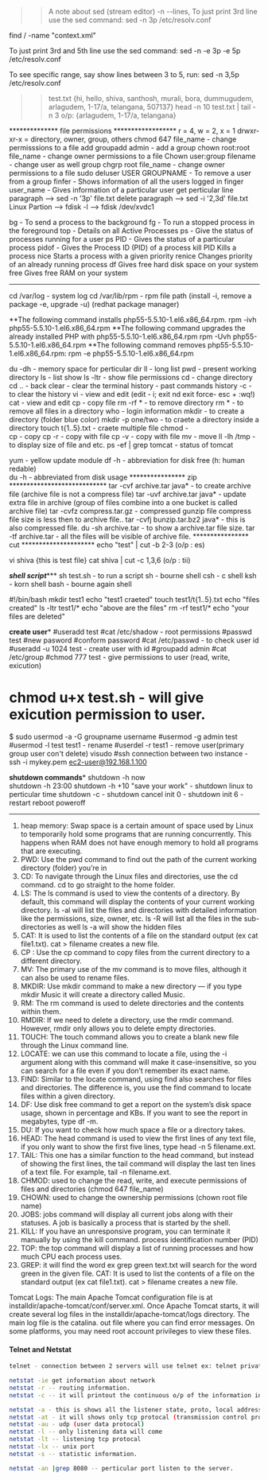 >> A note about sed (stream editor) -n --lines, 
   To just print 3rd line use the sed command:
   sed -n 3p /etc/resolv.conf

   find / -name "context.xml"

   To just print 3rd and 5th line use the sed command:
   sed -n -e 3p -e 5p /etc/resolv.conf

   To see specific range, say show lines between 3 to 5, run:
   sed -n 3,5p /etc/resolv.conf

>> test.txt {hi, hello, shiva, santhosh, murali, bora, dummugudem, arlagudem, 1-17/a, telangana, 507137}
>> head -n 10 test.txt | tail -n 3
   o/p: {arlagudem, 1-17/a, telangana}

************** file permissions ******************
r = 4, w = 2, x = 1
drwxr-xr-x  = directory, owner, group, others
chmod 647 file_name        -  change permisssions to a file
add groupadd admin         -  add a group
chown root:root file_name  -  change owner permissions to a file
Chown user:group filename  -  change user as well group 
chgrp root file_name        -  change owner permissions to a file 
sudo deluser USER GROUPNAME - To remove a user from a group
finfer    -  Shows information of all the users logged in
finger user_name - Gives information of a particular user
get perticular line paragraph --> sed -n '3p' file.txt
delete paragraph --> sed -i '2,3d' file.txt
Linux Partion --> fdisk -l --> fdisk /dev/xvdc1

bg -	To send a process to the background
fg -	To run a stopped process in the foreground
top -	Details on all Active Processes
ps -	Give the status of processes running for a user
ps PID - Gives the status of a particular process
pidof -	Gives the Process ID (PID) of a process
kill PID	Kills a process
nice	Starts a process with a given priority
renice	Changes priority of an already running process
df	Gives free hard disk space on your system
free	Gives free RAM on your system

************************************************** 
cd /var/log        -   system log
cd /var/lib/rpm    -   rpm file path (install -i, remove a package -e, upgrade -u) (redhat package manager)

**The following command installs php55-5.5.10-1.el6.x86_64.rpm.
rpm -ivh php55-5.5.10-1.el6.x86_64.rpm
**The following command upgrades the already installed PHP with php55-5.5.10-1.el6.x86_64.rpm
rpm -Uvh php55-5.5.10-1.el6.x86_64.rpm
**The following command removes php55-5.5.10-1.el6.x86_64.rpm:
rpm -e php55-5.5.10-1.el6.x86_64.rpm

du -dh             -   memory space for perticular dir
ll                 -   long list
pwd                -   present working directory
ls                 -   list show
ls -ltr            -   show file permissions
cd                 -   change directory
cd ..              -   back
clear              -   clear the terminal
history            -   past commands
history -c         -   to clear the history
vi                 -   view and edit (edit - i; exit nd exit force- esc + :wq!)
cat                -   view and edit
cp                 -   copy file
rm -rf *           -   to remove directory 
rm *               -   to remove all files in a directory
who                -   login information
mkdir              -   to create a directory (folder blue color)
mkdir -p one/two   -   to craete a directory inside a directory
touch t{1..5}.txt  -   craete multiple file
chmod              -   
cp                 -   copy
cp -r              -   copy with file
cp -v              -   copy with file
mv                 -   move
ll -lh /tmp        -   to display size of file and etc.
ps -ef | grep tomcat -  status of tomcat 

yum                - yellow update module
df -h              - abbreviation for disk free (h: human redable)  
du -h              - abbreviated from disk usage
**************** zip ****************************
tar -cvf archive.tar java*       -     to create archive file (archive file is not a compress file)
tar -uvf archive.tar java*       -     update extra file in archive (group of files combine into a one bucket is called archive file)
tar -cvfz compress.tar.gz        -     compressed gunzip file
compress file size is less then to archive file..
tar -cvfj bunzip.tar.bz2 java*   -     this is also compressed file.
du -sh archive.tar               -   to show a archive.tar file size.
tar -tf archive.tar              -   all the files will be visible of archive file.
**************** cut *********************
echo "test" | cut -b 2-3 (o/p : es)

vi shiva {this is test file}
cat shiva | cut -c 1,3,6 (o/p : tii)

***************shell script******************
sh test.sh         -   to run a script
sh                 - bourne shell
csh                - c shell
ksh                - korn shell
bash               - bourne again shell

#!/bin/bash
mkdir test1
echo "test1 craeted"
touch test1/t{1..5}.txt
echo "files created"
ls -ltr test1/*
echo "above are the files"
rm -rf test1/*
echo "your files are deleted"


**********create user***********
#useradd test
#cat /etc/shadow        -  root permissions
#passwd test
#new pasword
#conform password
#cat /etc/passwd        - to check user id
#useradd -u 1024 test   - create user with id
#groupadd admin
#cat /etc/group
#chmod 777 test         - give permissions to user (read, write, exicution) 
# chmod u+x test.sh     - will give exicution permission to user.
$ sudo usermod -a -G groupname username
#usermod -g admin test
#usermod -l test test1  - rename
#userdel -r test1       - remove user(primary group user con't delete)
visudo 
#ssh connection between two instance - ssh -i mykey.pem ec2-user@192.168.1.100

************shutdown commands*************
shutdown -h now          
shutdown -h 23:00
shutdown -h +10 "save your work"  - shutdown linux to perticular time
shutdown -c                       - shutdown cancel
init 0                            - shutdown 
init 6                            - restart
reboot
poweroff                          

***********************************************
1) heap memory: Swap space is a certain amount of space used by Linux to temporarily hold some programs that are running 
   concurrently. This happens when RAM does not have enough memory to hold all programs that are executing.
2) PWD: Use the pwd command to find out the path of the current working directory (folder) you’re in
3) CD: To navigate through the Linux files and directories, use the cd command. cd to go straight to the home folder.
4) LS: The ls command is used to view the contents of a directory. By default, this command will display the contents of your current working directory.
       ls -al will list the files and directories with detailed information like the permissions, size, owner, etc.
       ls -R will list all the files in the sub-directories as well
       ls -a will show the hidden files
5) CAT: It is used to list the contents of a file on the standard output (ex cat file1.txt). 
        cat > filename creates a new file.
6) CP : Use the cp command to copy files from the current directory to a different directory.
7) MV: The primary use of the mv command is to move files, although it can also be used to rename files.
8) MKDIR: Use mkdir command to make a new directory — if you type mkdir Music it will create a directory called Music.
9) RM: The rm command is used to delete directories and the contents within them.
10) RMDIR: If we need to delete a directory, use the rmdir command. However, rmdir only allows you to delete empty directories.
11) TOUCH: The touch command allows you to create a blank new file through the Linux command line.
12) LOCATE: we can use this command to locate a file, using the -i argument along with this command will make it case-insensitive, 
            so you can search for a file even if you don’t remember its exact name.
13) FIND: Similar to the locate command, using find also searches for files and directories. The difference is, 
          you use the find command to locate files within a given directory.
14) DF: Use disk free command to get a report on the system’s disk space usage, shown in percentage and KBs. If you want to see the report in megabytes, type df -m.
15) DU: If you want to check how much space a file or a directory takes.
16) HEAD: The head command is used to view the first lines of any text file,  if you only want to show the first five lines, type head -n 5 filename.ext.
17) TAIL: This one has a similar function to the head command, but instead of showing the first lines, 
          the tail command will display the last ten lines of a text file. For example, tail -n filename.ext.
18) CHMOD: used to change the read, write, and execute permissions of files and directories (chmod 647 file_name)
19) CHOWN: used to change the ownership permissions (chown root file name)
20) JOBS: jobs command will display all current jobs along with their statuses. A job is basically a process that is started by the shell.
21) KILL: If you have an unresponsive program, you can terminate it manually by using the kill command. process identification number (PID)
22) TOP: the top command will display a list of running processes and how much CPU each process uses.
23) GREP: it will find the word ex grep green text.txt will search for the word green in the given file.
    CAT: It is used to list the contents of a file on the standard output (ex cat file1.txt). 
        cat > filename creates a new file.

Tomcat Logs: The main Apache Tomcat configuration file is at installdir/apache-tomcat/conf/server.xml.
             Once Apache Tomcat starts, it will create several log files in the installdir/apache-tomcat/logs directory. The main log file is the catalina.
             out file where you can find error messages. On some platforms, you may need root account privileges to view these files.


#### Telnet and Netstat
````sh
telnet - connection between 2 servers will use telnet ex: telnet private ip port (22).

netstat -ie get information about network
netstat -r -- routing information.
netstat -c -- it will printout the continuous o/p of the information in regards active connections.

netstat -a - this is shows all the listener state, proto, local address and foreign address.
netstat -at - it will shows only tcp protocal (transmission control protocal)
netstat -au - udp (user data protocal)
netstat -l -- only listening data will come
netstat -lt -- listening tcp protocal 
netstat -lx -- unix port
netstat -s -- statistic information.

netstat -an |grep 8080 -- perticular port listen to the server.
````                                                                       
